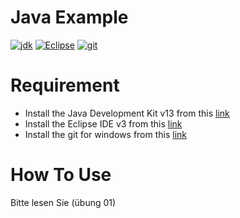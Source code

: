 # Java Example

[![jdk](https://badgen.net/badge/Java%20SE%20Development%20Kit/13/green)](https://www.oracle.com/java/technologies/javase-jdk13-downloads.html)
[![Eclipse](https://badgen.net/badge/Eclipse%20IDE/03/green)](https://www.eclipse.org/downloads/)
[![git](https://badgen.net/badge/git/win/green)](https://git-scm.com/download/win)

# Requirement
- Install the Java Development Kit v13 from this [link](https://www.oracle.com/java/technologies/javase-jdk13-downloads.html)
- Install the Eclipse IDE v3 from this [link](https://www.eclipse.org/downloads/)
- Install the git for windows from this [link](https://git-scm.com/download/win)

# How To Use
Bitte lesen Sie (übung 01)
